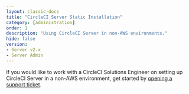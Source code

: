 ```yaml
---
layout: classic-docs
title: "CircleCI Server Static Installation"
category: [administration]
order: 1
description: "Using CircleCI Server in non-AWS environments."
hide: false
version:
- Server v2.x
- Server Admin 
---
```


If you would like to work with a CircleCI Solutions Engineer on setting up CircleCI Server in a non-AWS environment, get started by [opening a support ticket](https://support.circleci.com/hc/en-us/requests/new).

<!---
This article provides a System Administrators' overview of CircleCI's 2.0 static installation for non-AWS environments.

* TOC
{:toc}


## Limitations 

This method of installation has the following limitations:

- It is not possible to use `machine` executors (Linux, Windows, macOS)
- It is not possible to use the Remote Docker Environment or Docker Layer Caching (in other words, you can't build Docker images).
- There is no first-class high-availability option.

CircleCI 2.0 provides new infrastructure that includes the following improvements:

* New configuration with any number of jobs and workflows to orchestrate them. 
* Custom images for execution on a per-job basis.
* Fine-grained performance with dependency caching and per-job CPU or memory allocation. 

## Build Environments

By default, CircleCI 2.0's Nomad Client instances automatically provision containers according to the image configured for each job in your `.circleci/config.yml` file. CircleCI uses Nomad as the primary job scheduler in CircleCI 2.0. Refer to the [Introduction to Nomad Cluster Operation]({{ site.baseurl }}/2.0/nomad/) to learn more about the job scheduler and how to perfom basic client and cluster operations.

## Architecture

A CircleCI static installation consists of two primary components: Services and Nomad Clients. Services run on a single instance that is comprised of the core application, storage, and networking functionality. Any number of Nomad Clients execute jobs and communicate back to the Services machine. Both components must access an instance of GitHub or GitHub Enterprise on the network as illustrated in the following architecture diagram.

![A Diagram of the CircleCI Architecture]({{site.baseurl}}/assets/img/docs/architecture-v1.png)

### Services 

The machine on which the Services instance runs should only be restarted gracefully and may be backed up using built-in VM snapshotting. **Note:** It is possible to configure external data storage with PostgreSQL and Mongo for high availability and then use standard tooling for database backups, see [Adding External Database Hosts for High Availability]({{ site.baseurl }}/2.0/high-availability/). DNS resolution must point to the IP address of the machine on which the Services are installed. The following table describes the ports used for traffic on the Service instance:


| Source                      | Ports                   | Use                    |
|-----------------------------|-------------------------|------------------------|
| End Users                   | 80, 443, 7171, 8081     | HTTP/HTTPS Traffic     |
| Administrators              | 22                      | SSH                    |
| Administrators              | 8800                    | Admin Console          |
| Nomad Clients               | 4647, 8585, 7171, 3001  | Internal Communication |
| GitHub (Enterprise or .com) | 80, 443                 | Incoming Webhooks      |
{: class="table table-striped"}

### Nomad Clients

The Nomad Client instances run without storing state, enabling you to increase or decrease containers as needed. To ensure that there are enough client machines running to handle all of the builds, track the queued builds, and increase the client machines as needed to balance the load.

Each machine on which the Nomad Clients are installed reserves two CPUs and 4GB of memory for coordinating builds. The remaining processors and memory create the containers. Larger machines are able to run more containers and are limited by the number of available cores after two are reserved for coordination. The following table describes the ports used on the Nomad client instances:


| Source                           | Ports                   | Use                                                            |
|----------------------------------|-------------------------|----------------------------------------------------------------|
| End Users                        | 64535-65535             | [SSH into builds feature](https://circleci.com/docs/2.0/ssh-access-jobs/) |
| Administrators                   | 80 or 443               | CircleCI API Access (graceful shutdown, etc)                   |
| Administrators                   | 22                      | SSH                                                            |
| Services VM                      | 4647, 8585, 7171, 3001  | Internal Communication                                         |
{: class="table table-striped"}

### GitHub

CircleCI uses GitHub or GitHub Enterprise credentials for
authentication which, in turn, may use LDAP, SAML, or SSH for access. CircleCI will inherit the authentication supported by your central SSO infrastructure. The following table describes the ports used on machines running GitHub to communicate with the Services and Nomad client instances.


| Source        | Ports   | Use          |
|---------------|---------|--------------|
| Services   | 22      | Git Access   |
| Services   | 80, 443 | API Access   |
| Nomad Client | 22      | Git Access   |
| Nomad Client | 80, 443 | API Access   |
{: class="table table-striped"}


## Installation 

The following sections describe the steps for installation of the Services VM and the Nomad cluster.

### Prerequisites

Have the following available before beginning the installation procedure:

- A Platinum CircleCI support agreement. Contact CircleCI support or your account representative to get started.
- A CircleCI License file (.rli). Contact CircleCI support if you need a license.
- A machine to run Ubuntu 14.04 or 16.04 with a minimum of at least 100 GB storage, 32 GB RAM, and 4 CPUs (8 CPUs preferred) for the Services VM.
- A cluster of machines running Ubuntu 14.04 or 16.04 with a minumum of 8 GB RAM and 4 CPUs each, as well as network access to any Docker registries that are required by your builds for the Nomad Client VMs.

### Installing the Services Machine

1. Copy the [Services init script](https://github.com/circleci/server-static-install/blob/master/provision-services-ubuntu.sh) to the Services VM machine.

2. Log in to the machine provisioned for the Services VM and run the `sudo su` command.

3. Run `./provision-services-ubuntu.sh` to start the script. 

4. Go to the public IP of the host on port 8800 using HTTPS. You may need to configure a firewall rule or other public Internet gateway to enable access to the services host.

5. You will see a page about bypassing the browser's TLS warning. If you'd like, you can copy the command below that into your terminal to verify the certificate's authenticity.

6. Enter your license.

7. On the Replicated settings page, enter the following information:
  - Hostname: either an IP address or your hostname if you've configured DNS records for a domain.
  - Services: make sure all boxes are checked.
  - Execution Engines: make sure 1.0 is unchecked and 2.0 is checked.
  - 2.0 Builders: make sure this is set to "Cluster".
  - GitHub Integration: Follow the instructions in the description and fill in the details.
  - Storage: if you're running this installation in Amazon, you can configure an S3 bucket to store build artifacts and files. If not, set to "None".
  - VM Provider: set to "None".

8. Any sections not explicitly mentioned above can be configured or left alone per your needs.

9. Accept the License Agreement, and click "Save".

### Installing the Nomad Clients

1. Copy the [Client init script](https://github.com/circleci/server-static-install/blob/master/provision-nomad-client-ubuntu.sh) to the Nomad Server machine.

2. Log in to the machine provisioned for the Nomad Server and run the `sudo su` command.

3. To start the script, set the `NOMAD_SERVER_ADDRESS` environment variable to the routable IP of the Services machine you set up in the last section. Then, run `./provision-nomad-client-ubuntu.sh` (for example, `NOMAD_SERVER_ADDRESS=1.2.3.4 ./provision-nomad-client-ubuntu.sh`).

### Storage

The `None` storage driver saves all of your CircleCI data locally. This means that artifacts, test results, and action logs will be saved locally at `/data/circle/storage-fileserver`. It is best practice to mount an external volume and create a symbolic link between the two when using this storage option. **Note:** Data may only be transferred as quickly as the external volume will allow, so SSDs are best practice.

### Troubleshooting

This section includes some possible resolutions for common issues that may be encountered during system setup and installation.

- Symptom: Jobs stay in `queued` status until they fail and never successfully run.
  - Check port 8585 if the nomad client logs contain the following type of error message:
    - {"error":"rpc error: code = Unavailable desc = grpc: the connection is unavailable","level":"warning","msg":"error fetching config, retrying","time":"2018-04-17T18:47:01Z"}
--->